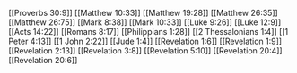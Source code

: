 [[Proverbs 30:9]]
[[Matthew 10:33]]
[[Matthew 19:28]]
[[Matthew 26:35]]
[[Matthew 26:75]]
[[Mark 8:38]]
[[Mark 10:33]]
[[Luke 9:26]]
[[Luke 12:9]]
[[Acts 14:22]]
[[Romans 8:17]]
[[Philippians 1:28]]
[[2 Thessalonians 1:4]]
[[1 Peter 4:13]]
[[1 John 2:22]]
[[Jude 1:4]]
[[Revelation 1:6]]
[[Revelation 1:9]]
[[Revelation 2:13]]
[[Revelation 3:8]]
[[Revelation 5:10]]
[[Revelation 20:4]]
[[Revelation 20:6]]
